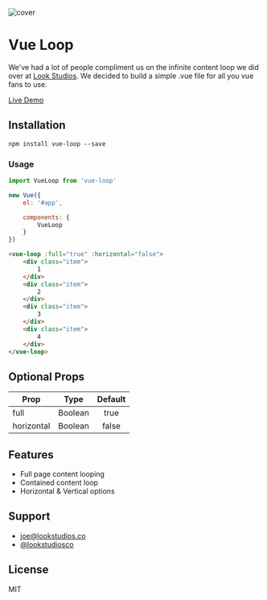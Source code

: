 ![cover](https://cloud.githubusercontent.com/assets/3231370/25569788/1a75e24a-2deb-11e7-8e16-88283272309b.png)

# Vue Loop
We've had a lot of people compliment us on the infinite content loop we did over at [Look Studios](http://lookstudios.xyz). We decided to build a simple .vue file for all you vue fans to use.

[Live Demo](https://cdn.rawgit.com/lookstudios/vue-loop/ea086525/Examples/public/index.html)

## Installation
`npm install vue-loop --save`

### Usage 
```javascript
import VueLoop from 'vue-loop'

new Vue({
    el: '#app',

    components: {
        VueLoop
    }
})
```

```html
<vue-loop :full="true" :horizontal="false">
    <div class="item">
        1
    </div>
    <div class="item">
        2
    </div>
    <div class="item">
        3
    </div>
    <div class="item">
        4
    </div>
</vue-loop>
```

## Optional Props
| Prop          | Type          | Default       |
| ------------- |:-------------:|:-------------:|
| full          | Boolean       | true          |
| horizontal    | Boolean       | false         |

## Features
- Full page content looping
- Contained content loop
- Horizontal & Vertical options

## Support
- [joe@lookstudios.co](mailto:joe@lookstudios.co)
- [@lookstudiosco](http://twitter.com/lookstudiosco)

## License
MIT

